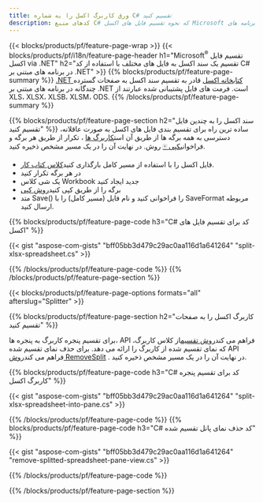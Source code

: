 ```yaml
---
title: ورق کاربرگ اکسل را به شماره C# تقسیم کنید
description: کدهای منبع C# که نحوه تقسیم فایل های اکسل Microsoft را به چندین فایل در برنامه های Visual C#.NET توضیح می دهد.
---
```

{{< blocks/products/pf/feature-page-wrap >}}
{{< blocks/products/pf/i18n/feature-page-header h1="Microsoft<sup>&reg;</sup> تقسیم فایل اکسل via .NET" h2="تقسیم یک سند اکسل به فایل های مختلف با استفاده از کد C# در برنامه های مبتنی بر .NET" >}}
{{% blocks/products/pf/feature-page-summary %}}
[.NET کتابخانه اکسل](/cells/fa/net/) قادر به تقسیم سند اکسل به صفحات گسترده چندگانه در برنامه های مبتنی بر .NET است. فرمت های فایل پشتیبانی شده عبارتند از XLS، XLSX، XLSB، XLSM، ODS.
{{% /blocks/products/pf/feature-page-summary %}}

{{% blocks/products/pf/feature-page-section h2="سند اکسل را به چندین فایل تقسیم کنید" %}}
 ساده ترین راه برای تقسیم بندی فایل های اکسل به صورت عاقلانه، دسترسی به همه برگه ها از طریق آن است[کاربرگ ها](https://reference.aspose.com/cells/net/aspose.cells/workbook/properties/worksheets) ، تکرار از طریق هر برگه و فراخوانی[کپی 🀄](https://reference.aspose.com/cells/net/aspose.cells/worksheet/methods/copy) روش. در نهایت آن را در یک مسیر مشخص ذخیره کنید.

 + فایل اکسل را با استفاده از مسیر کامل بارگذاری کنید[کلاس کتاب کار](https://reference.aspose.com/cells/net/aspose.cells/workbook).
+ در هر برگه تکرار کنید
+ یک شی کلاس Workbook جدید ایجاد کنید
 + برگه را از طریق کپی کنید[روش کپی](https://reference.aspose.com/cells/net/aspose.cells/worksheet/methods/copy)
+ متد Save() را فراخوانی کنید و نام فایل (مسیر کامل) را با SaveFormat مربوطه ارسال کنید.

{{% blocks/products/pf/feature-page-code h3="C# کد برای تقسیم فایل های اکسل" %}}

{{< gist "aspose-com-gists" "bff05bb3d479c29ac0aa116d1a641264" "split-xlsx-spreadsheet.cs" >}}

{{% /blocks/products/pf/feature-page-code %}}
{{% /blocks/products/pf/feature-page-section %}}

{{< blocks/products/pf/feature-page-options formats="all" afterslug="Splitter" >}}

{{% blocks/products/pf/feature-page-section h2="کاربرگ اکسل را به صفحات تقسیم کنید" %}}

 برای تقسیم پنجره کاربرگ به پنجره ها، API فراهم می کند[روش تقسیم](https://reference.aspose.com/cells/net/aspose.cells/worksheet/methods/split)از کلاس کاربرگ، که نمای تقسیم شده از کاربرگ را ارائه می دهد. برای حذف نمای تقسیم شده API فراهم می کند[روش RemoveSplit](https://reference.aspose.com/cells/net/aspose.cells/worksheet/methods/removesplit) . در نهایت آن را در یک مسیر مشخص ذخیره کنید.

{{% blocks/products/pf/feature-page-code h3="C# کد برای تقسیم پنجره کاربرگ اکسل" %}}

{{< gist "aspose-com-gists" "bff05bb3d479c29ac0aa116d1a641264" "split-xlsx-spreadsheet-into-pane.cs" >}}

{{% /blocks/products/pf/feature-page-code %}}
{{% blocks/products/pf/feature-page-code h3="C# کد حذف نمای پانل تقسیم شده" %}}

{{< gist "aspose-com-gists" "bff05bb3d479c29ac0aa116d1a641264" "remove-splitted-spreadsheet-pane-view.cs" >}}

{{% /blocks/products/pf/feature-page-code %}}

{{% /blocks/products/pf/feature-page-section %}}
